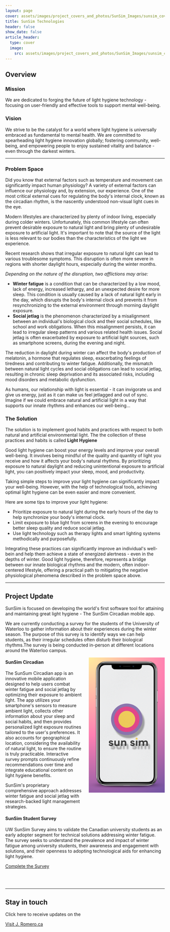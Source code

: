 ```yaml
---
layout: page
cover: assets/images/project_covers_and_photos/SunSim_Images/sunsim_cover_3.png
title: SunSim Technologies
header: false
show_date: false
article_header:
  type: cover
  image:
    src: assets/images/project_covers_and_photos/SunSim_Images/sunsim_cover_3.png
---
```


<style>
  .right-aligned-image {
    float: right; /* Aligns the image to the right */
    margin: 0 0 20px 20px; /* Adds space around the image */
  }
</style>

## Overview

### Mission
We are dedicated to forging the future of light hygiene technology - focusing on user-friendly and effective tools to support mental well-being.

### Vision
We strive to be the catalyst for a world where light hygiene is universally embraced as fundamental to mental health. We are committed to spearheading light hygiene innovation globally; fostering community, well-being, and empowering people to enjoy sustained vitality and balance - even through the darkest winters.

---

### Problem Space
Did you know that external factors such as temperature and movement can significantly impact human physiology? A variety of external factors can influence our physiology and, by extension, our experience. One of the most critical external cues for regulating the body's internal clock, known as the circadian rhythm, is the nascently understood non-visual light cues in the eye. 

Modern lifestyles are characterized by plenty of indoor living, especially during colder winters. Unfortunately, this common lifestyle can often prevent desirable exposure to natural light and bring plenty of undesirable exposure to artificial light. It's important to note that the source of the light is less relevant to our bodies than the characteristics of the light we experience.

Recent research shows that irregular exposure to natural light can lead to various troublesome symptoms. This disruption is often more severe in regions with shorter daylight hours, especially during the winter months. 

*Depending on the nature of the disruption, two afflictions may arise:*

  - **Winter fatigue** is a condition that can be characterized by a low mood, lack of energy, increased lethargy, and an unexpected desire for more sleep. This condition is usually caused by a lack of natural light early in the day, which disrupts the body's internal clock and prevents it from resynchronizing to the external environment through morning daylight exposure.
  - **Social jetlag** is the phenomenon characterized by a misalignment between an individual's biological clock and their social schedules, like school and work obligations. When this misalignment persists, it can lead to irregular sleep patterns and various related health issues. Social jetlag is often exacerbated by exposure to artificial light sources, such as smartphone screens, during the evening and night.

The reduction in daylight during winter can affect the body's production of melatonin, a hormone that regulates sleep, exacerbating feelings of tiredness and contributing to winter fatigue. Additionally, the mismatch between natural light cycles and social obligations can lead to social jetlag, resulting in chronic sleep deprivation and its associated risks, including mood disorders and metabolic dysfunction.

As humans, our relationship with light is essential - it can invigorate us and give us energy, just as it can make us feel jetlagged and out of sync.
Imagine if we could embrace natural and artificial light in a way that supports our innate rhythms and enhances our well-being...

### The Solution
The solution is to implement good habits and practices with respect to both natural and artificial environmental light. The the collection of these practices and habits is called **Light Hygiene**

Good light hygiene can boost your energy levels and improve your overall well-being. It involves being mindful of the quality and quantity of light you receive and how it affects your body's natural rhythms. By prioritizing exposure to natural daylight and reducing unintentional exposure to artificial light, you can positively impact your sleep, mood, and productivity. 

Taking simple steps to improve your light hygiene can significantly impact your well-being. However, with the help of technological tools, achieving optimal light hygiene can be even easier and more convenient.

Here are some tips to improve your light hygiene:

  - Prioritize exposure to natural light during the early hours of the day to help synchronize your body's internal clock.
  - Limit exposure to blue light from screens in the evening to encourage better sleep quality and reduce social jetlag.
  - Use light technology such as therapy lights and smart lighting systems methodically and purposefully.

Integrating these practices can significantly improve an individual's well-bein and help them achieve a state of energized alertness - even in the depths of winter. Good light hygiene, therefore, represents a bridge between our innate biological rhythms and the modern, often indoor-centered lifestyle, offering a practical path to mitigating the negative physiological phenomena described in the problem space above.

---

## Project Update
SunSim is focused on developing the world's first software tool for attaining and maintaining great light hygiene - The SunSim Circadian mobile app. 

We are currently conducting a survey for the students of the University of Waterloo to gather information about their experiences during the winter season. The purpose of this survey is to identify ways we can help students, as their irregular schedules often disturb their biological rhythms.The survey is being conducted in-person at different locations around the Waterloo campus.


<div class="right-aligned-image">
  <img src="/assets/images/project_covers_and_photos/SunSim_Images/SunSim_circadian_logo_iphone.png" alt="iPhone Image" width="240"/>
</div>

#### SunSim Circadian

The SunSum Circadian app is an innovative mobile application designed to help users combat winter fatigue and social jetlag by optimizing their exposure to ambient light. 
The app utilizes your smartphone's sensors to measure ambient light, collects other information about your sleep and social habits, and then provides personalized light exposure routines tailored to the user's preferences. It also accounts for geographical location, considering the availability of natural light, to ensure the routine is truly practicable. Interactive survey prompts continuously refine recommendations over time and integrate educational content on light hygiene benefits.

SunSim's proprietary comprehensive approach addresses winter fatigue and social jetlag with research-backed light management strategies.

#### SunSim Student Survey
UW SunSim Survey aims to validate the Canadian university students as an early adopter segment for technical solutions addressing winter fatigue. The survey seeks to understand the prevalence and impact of winter fatigue among university students, their awareness and engagement with solutions, and their openness to adopting technological aids for enhancing light hygiene.

<a class="button button--primary button--rounded button--sm" href="/project_subpages/sunsim/sunsim_student_survey.html">Complete the Survey</a>

<br><br>

---

## Stay in touch

Click here to receive updates on the

<a class="button button--secondary button--rounded button--sm" href="/index.html">Visit J. Romero.ca</a>